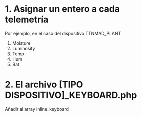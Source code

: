 # 1. Asignar un entero a cada telemetría
Por ejemplo, en el caso del dispositivo TTNMAD_PLANT
1. Moisture
2. Luminosity
3. Temp
4. Hum
5. Bat

# 2. El archivo \[TIPO DISPOSITIVO]_KEYBOARD.php
Añadir al array inline_keyboard
